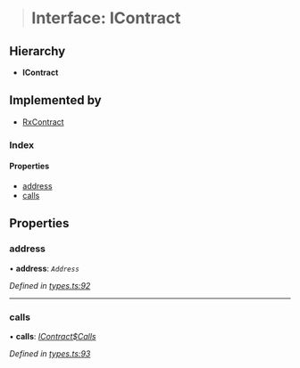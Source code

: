 > # Interface: IContract

## Hierarchy

* **IContract**

## Implemented by

* [RxContract](../classes/_rxcontract_.rxcontract.md)

### Index

#### Properties

* [address](_types_.icontract.md#address)
* [calls](_types_.icontract.md#calls)

## Properties

###  address

• **address**: *`Address`*

*Defined in [types.ts:92](https://github.com/polkadot-js/api/blob/edea20d/packages/api-contract/src/types.ts#L92)*

___

###  calls

• **calls**: *[IContract$Calls](_types_.icontract_calls.md)*

*Defined in [types.ts:93](https://github.com/polkadot-js/api/blob/edea20d/packages/api-contract/src/types.ts#L93)*